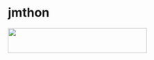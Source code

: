 # jmthon

<p align="left"><a href="https://heroku.com/deploy?template=https://github.com/harteh3mk/roz"> <img src="https://img.shields.io/badge/Deploy%20To%20Heroku-purple?style=for-the-badge&logo=heroku" width="320" height="58.45"/></a></p>
